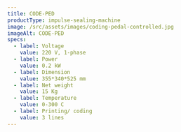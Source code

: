 ```yaml
---
title: CODE-PED
productType: impulse-sealing-machine
image: /src/assets/images/coding-pedal-controlled.jpg
imageAlt: CODE-PED
specs:
  - label: Voltage
    value: 220 V, 1-phase
  - label: Power
    value: 0.2 kW
  - label: Dimension
    value: 355*340*525 mm
  - label: Net weight
    value: 15 Kg
  - label: Temperature
    value: 0-300 C
  - label: Printing/ coding
    value: 3 lines
---
```

